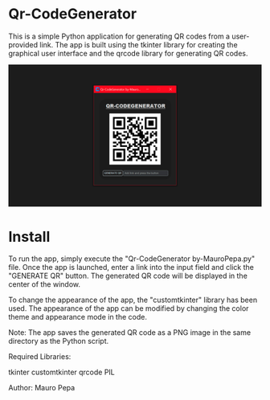 # Qr-CodeGenerator
This is a simple Python application for generating QR codes from a user-provided link. The app is built using the tkinter library for creating the graphical user interface and the qrcode library for generating QR codes.

![screenshot](QrGenerator.jpg)

# Install
To run the app, simply execute the "Qr-CodeGenerator by-MauroPepa.py" file. Once the app is launched, enter a link into the input field and click the "GENERATE QR" button. The generated QR code will be displayed in the center of the window.

To change the appearance of the app, the "customtkinter" library has been used. The appearance of the app can be modified by changing the color theme and appearance mode in the code.

Note: The app saves the generated QR code as a PNG image in the same directory as the Python script.

Required Libraries:

tkinter
customtkinter
qrcode
PIL

Author:
Mauro Pepa
